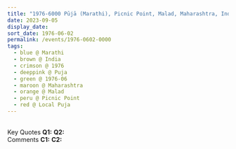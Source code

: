 ```yaml
---
title: "1976-6000 Pūjā (Marathi), Picnic Point, Malad, Maharashtra, India"
date: 2023-09-05
display_date: 
sort_date: 1976-06-02
permalink: /events/1976-0602-0000
tags:
  - blue @ Marathi
  - brown @ India
  - crimson @ 1976
  - deeppink @ Puja
  - green @ 1976-06
  - maroon @ Maharashtra
  - orange @ Malad
  - peru @ Picnic Point 
  - red @ Local Puja
---
```


<br>

<wave-list>
  <list-title color="DarkSeaGreen" width="55">Key Quotes</list-title>
  <list-item color="BlanchedAlmond" width="280"><b>Q1:</b> <i></i></list-item>
  <list-item color="Lavender" width="280"><b>Q2:</b> <i></i></list-item>
</wave-list>

<br>

<wave-list>
  <list-title color="DarkSeaGreen" width="55">Comments</list-title>
  <list-item color="BlanchedAlmond" width="280"><b>C1:</b> <i></i></list-item>
  <list-item color="Lavender" width="280"><b>C2:</b> <i></i></list-item>
</wave-list>